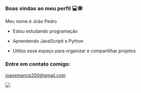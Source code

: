 ### Boas vindas ao meu perfil 💻🕸️

Meu nome é João Pedro

- Estou estudando programação

- Aprendendo JavaScripit e Python

- Utilizo esse espaço para organizar e compartilhar projetos

### Entre em contato comigo:
joaoemarcio200@gmail.com

![](https://media1.tenor.com/m/FFuFhsmGHUYAAAAd/busy.gif)


